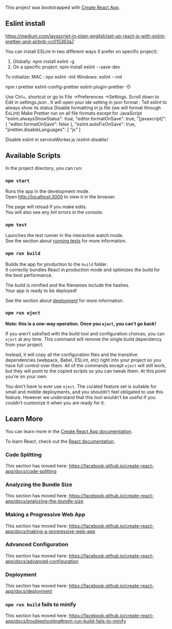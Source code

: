 This project was bootstrapped with [Create React App](https://github.com/facebook/create-react-app).

## Eslint install
https://medium.com/javascript-in-plain-english/set-up-react-js-with-eslint-prettier-and-airbnb-cc015363a7

You can install ESLint in two different ways (I prefer on specific project):
1. Globally: npm install eslint -g
2. On a specific project: npm install eslint --save-dev

To initialize:
MAC : npx eslint -init
Windows: eslint --init

npm i prettier eslint-config-prettier eslint-plugin-prettier -D

Use Ctrl+, shortcut or go to File ->Preferences ->Settings.
Scroll down to Edit in settings.json . It will open your ide setting in json format :
Tell eslint to always show its status
Disable formatting in js file (we will format through EsLint)
Make Prettier run on all file formats except for JavaScript
"eslint.alwaysShowStatus": true,
"editor.formatOnSave": true,
"[javascript]": {
   "editor.formatOnSave": false
 },
"eslint.autoFixOnSave": true,
"prettier.disableLanguages": [
    "js"
]

Disable eslint in serviceWorker.js
/*eslint-disable*/

## Available Scripts

In the project directory, you can run:

### `npm start`

Runs the app in the development mode.<br />
Open [http://localhost:3000](http://localhost:3000) to view it in the browser.

The page will reload if you make edits.<br />
You will also see any lint errors in the console.

### `npm test`

Launches the test runner in the interactive watch mode.<br />
See the section about [running tests](https://facebook.github.io/create-react-app/docs/running-tests) for more information.

### `npm run build`

Builds the app for production to the `build` folder.<br />
It correctly bundles React in production mode and optimizes the build for the best performance.

The build is minified and the filenames include the hashes.<br />
Your app is ready to be deployed!

See the section about [deployment](https://facebook.github.io/create-react-app/docs/deployment) for more information.

### `npm run eject`

**Note: this is a one-way operation. Once you `eject`, you can’t go back!**

If you aren’t satisfied with the build tool and configuration choices, you can `eject` at any time. This command will remove the single build dependency from your project.

Instead, it will copy all the configuration files and the transitive dependencies (webpack, Babel, ESLint, etc) right into your project so you have full control over them. All of the commands except `eject` will still work, but they will point to the copied scripts so you can tweak them. At this point you’re on your own.

You don’t have to ever use `eject`. The curated feature set is suitable for small and middle deployments, and you shouldn’t feel obligated to use this feature. However we understand that this tool wouldn’t be useful if you couldn’t customize it when you are ready for it.

## Learn More

You can learn more in the [Create React App documentation](https://facebook.github.io/create-react-app/docs/getting-started).

To learn React, check out the [React documentation](https://reactjs.org/).

### Code Splitting

This section has moved here: https://facebook.github.io/create-react-app/docs/code-splitting

### Analyzing the Bundle Size

This section has moved here: https://facebook.github.io/create-react-app/docs/analyzing-the-bundle-size

### Making a Progressive Web App

This section has moved here: https://facebook.github.io/create-react-app/docs/making-a-progressive-web-app

### Advanced Configuration

This section has moved here: https://facebook.github.io/create-react-app/docs/advanced-configuration

### Deployment

This section has moved here: https://facebook.github.io/create-react-app/docs/deployment

### `npm run build` fails to minify

This section has moved here: https://facebook.github.io/create-react-app/docs/troubleshooting#npm-run-build-fails-to-minify
